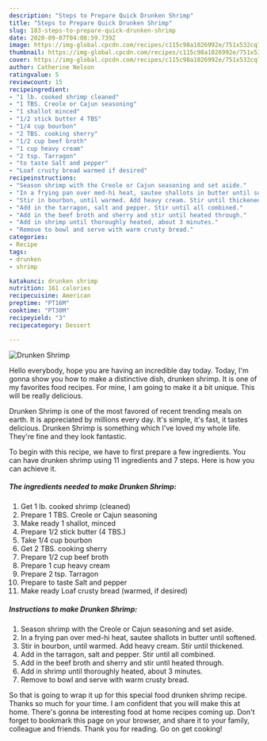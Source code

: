 ```yaml
---
description: "Steps to Prepare Quick Drunken Shrimp"
title: "Steps to Prepare Quick Drunken Shrimp"
slug: 183-steps-to-prepare-quick-drunken-shrimp
date: 2020-09-07T04:08:59.739Z
image: https://img-global.cpcdn.com/recipes/c115c98a1026992e/751x532cq70/drunken-shrimp-recipe-main-photo.jpg
thumbnail: https://img-global.cpcdn.com/recipes/c115c98a1026992e/751x532cq70/drunken-shrimp-recipe-main-photo.jpg
cover: https://img-global.cpcdn.com/recipes/c115c98a1026992e/751x532cq70/drunken-shrimp-recipe-main-photo.jpg
author: Catherine Nelson
ratingvalue: 5
reviewcount: 15
recipeingredient:
- "1 lb. cooked shrimp cleaned"
- "1 TBS. Creole or Cajun seasoning"
- "1 shallot minced"
- "1/2 stick butter 4 TBS"
- "1/4 cup bourbon"
- "2 TBS. cooking sherry"
- "1/2 cup beef broth"
- "1 cup heavy cream"
- "2 tsp. Tarragon"
- "to taste Salt and pepper"
- "Loaf crusty bread warmed if desired"
recipeinstructions:
- "Season shrimp with the Creole or Cajun seasoning and set aside."
- "In a frying pan over med-hi heat, sautee shallots in butter until softened."
- "Stir in bourbon, until warmed. Add heavy cream. Stir until thickened."
- "Add in the tarragon, salt and pepper. Stir until all combined."
- "Add in the beef broth and sherry and stir until heated through."
- "Add in shrimp until thoroughly heated, about 3 minutes."
- "Remove to bowl and serve with warm crusty bread."
categories:
- Recipe
tags:
- drunken
- shrimp

katakunci: drunken shrimp 
nutrition: 161 calories
recipecuisine: American
preptime: "PT16M"
cooktime: "PT30M"
recipeyield: "3"
recipecategory: Dessert

---
```



![Drunken Shrimp](https://img-global.cpcdn.com/recipes/c115c98a1026992e/751x532cq70/drunken-shrimp-recipe-main-photo.jpg)

Hello everybody, hope you are having an incredible day today. Today, I'm gonna show you how to make a distinctive dish, drunken shrimp. It is one of my favorites food recipes. For mine, I am going to make it a bit unique. This will be really delicious.

Drunken Shrimp is one of the most favored of recent trending meals on earth. It is appreciated by millions every day. It's simple, it's fast, it tastes delicious. Drunken Shrimp is something which I've loved my whole life. They're fine and they look fantastic.




To begin with this recipe, we have to first prepare a few ingredients. You can have drunken shrimp using 11 ingredients and 7 steps. Here is how you can achieve it.

<!--inarticleads1-->

##### The ingredients needed to make Drunken Shrimp:

1. Get 1 lb. cooked shrimp (cleaned)
1. Prepare 1 TBS. Creole or Cajun seasoning
1. Make ready 1 shallot, minced
1. Prepare 1/2 stick butter (4 TBS.)
1. Take 1/4 cup bourbon
1. Get 2 TBS. cooking sherry
1. Prepare 1/2 cup beef broth
1. Prepare 1 cup heavy cream
1. Prepare 2 tsp. Tarragon
1. Prepare to taste Salt and pepper
1. Make ready Loaf crusty bread (warmed, if desired)




<!--inarticleads2-->

##### Instructions to make Drunken Shrimp:

1. Season shrimp with the Creole or Cajun seasoning and set aside.
1. In a frying pan over med-hi heat, sautee shallots in butter until softened.
1. Stir in bourbon, until warmed. Add heavy cream. Stir until thickened.
1. Add in the tarragon, salt and pepper. Stir until all combined.
1. Add in the beef broth and sherry and stir until heated through.
1. Add in shrimp until thoroughly heated, about 3 minutes.
1. Remove to bowl and serve with warm crusty bread.




So that is going to wrap it up for this special food drunken shrimp recipe. Thanks so much for your time. I am confident that you will make this at home. There's gonna be interesting food at home recipes coming up. Don't forget to bookmark this page on your browser, and share it to your family, colleague and friends. Thank you for reading. Go on get cooking!
